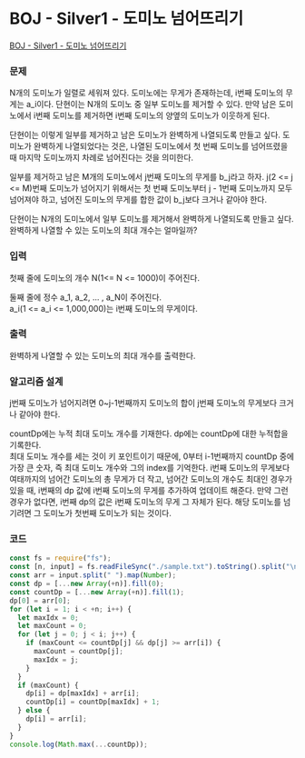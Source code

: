 # BOJ - Silver1 - 도미노 넘어뜨리기

[BOJ - Silver1 - 도미노 넘어뜨리기](https://www.acmicpc.net/problem/25633)

### 문제

N개의 도미노가 일렬로 세워져 있다. 도미노에는 무게가 존재하는데, i번째 도미노의 무게는 a_i이다. 단현이는 N개의 도미노 중 일부 도미노를 제거할 수 있다. 만약 남은 도미노에서 i번째 도미노를 제거하면 i번째 도미노의 양옆의 도미노가 이웃하게 된다.

단현이는 이렇게 일부를 제거하고 남은 도미노가 완벽하게 나열되도록 만들고 싶다. 도미노가 완벽하게 나열되었다는 것은, 나열된 도미노에서 첫 번째 도미노를 넘어뜨렸을 때 마지막 도미노까지 차례로 넘어진다는 것을 의미한다.

일부를 제거하고 남은 M개의 도미노에서 j번째 도미노의 무게를 b_j라고 하자. j(2 <= j <= M)번째 도미노가 넘어지기 위해서는 첫 번째 도미노부터 j - 1번째 도미노까지 모두 넘어져야 하고, 넘어진 도미노의 무게를 합한 값이 b_j보다 크거나 같아야 한다.

단현이는 N개의 도미노에서 일부 도미노를 제거해서 완벽하게 나열되도록 만들고 싶다. 완벽하게 나열할 수 있는 도미노의 최대 개수는 얼마일까?

### 입력

첫째 줄에 도미노의 개수 N(1<= N <= 1000)이 주어진다.

둘째 줄에 정수 a_1, a_2, ... , a_N이 주어진다.  
a_i(1 <= a_i <= 1,000,000)는 i번째 도미노의 무게이다.

### 출력

완벽하게 나열할 수 있는 도미노의 최대 개수를 출력한다.

### 알고리즘 설계

j번째 도미노가 넘어지려면 0~j-1번째까지 도미노의 합이 j번째 도미노의 무게보다 크거나 같아야 한다.

countDp에는 누적 최대 도미노 개수를 기재한다. dp에는 countDp에 대한 누적합을 기록한다.  
최대 도미노 개수를 세는 것이 키 포인트이기 때문에, 0부터 i-1번째까지 countDp 중에 가장 큰 숫자, 즉 최대 도미노 개수와 그의 index를 기억한다.
i번째 도미노의 무게보다 여태까지의 넘어간 도미노의 총 무게가 더 작고, 넘어간 도미노의 개수도 최대인 경우가 있을 때, i번째의 dp 값에 i번째 도미노의 무게를 추가하여 업데이트 해준다. 만약 그런 경우가 없다면, i번째 dp의 값은 i번째 도미노의 무게 그 자체가 된다. 해당 도미노를 넘기려면 그 도미노가 첫번째 도미노가 되는 것이다.

### 코드

```js
const fs = require("fs");
const [n, input] = fs.readFileSync("./sample.txt").toString().split("\n");
const arr = input.split(" ").map(Number);
const dp = [...new Array(+n)].fill(0);
const countDp = [...new Array(+n)].fill(1);
dp[0] = arr[0];
for (let i = 1; i < +n; i++) {
  let maxIdx = 0;
  let maxCount = 0;
  for (let j = 0; j < i; j++) {
    if (maxCount <= countDp[j] && dp[j] >= arr[i]) {
      maxCount = countDp[j];
      maxIdx = j;
    }
  }
  if (maxCount) {
    dp[i] = dp[maxIdx] + arr[i];
    countDp[i] = countDp[maxIdx] + 1;
  } else {
    dp[i] = arr[i];
  }
}
console.log(Math.max(...countDp));
```
